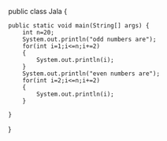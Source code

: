 public class Jala {

	public static void main(String[] args) {
		int n=20;
		System.out.println("odd numbers are");
		for(int i=1;i<=n;i+=2)
		{
			System.out.println(i);
		}
		System.out.println("even numbers are");
		for(int i=2;i<=n;i+=2)
		{
			System.out.println(i);
		}
		
	}
}
